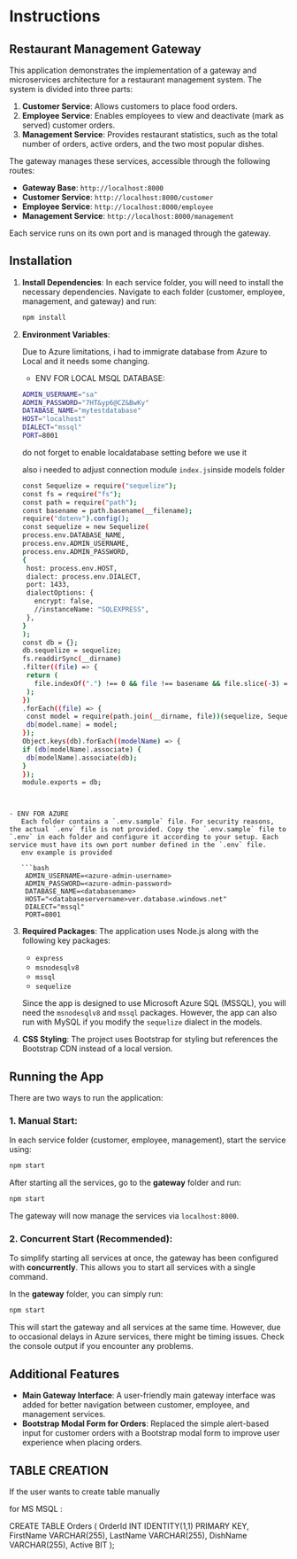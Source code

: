 # Instructions

## Restaurant Management Gateway

This application demonstrates the implementation of a gateway and microservices architecture for a restaurant management system. The system is divided into three parts:

1. **Customer Service**: Allows customers to place food orders.
2. **Employee Service**: Enables employees to view and deactivate (mark as served) customer orders.
3. **Management Service**: Provides restaurant statistics, such as the total number of orders, active orders, and the two most popular dishes.

The gateway manages these services, accessible through the following routes:

- **Gateway Base**: `http://localhost:8000`
- **Customer Service**: `http://localhost:8000/customer`
- **Employee Service**: `http://localhost:8000/employee`
- **Management Service**: `http://localhost:8000/management`

Each service runs on its own port and is managed through the gateway.

## Installation

1. **Install Dependencies**:
   In each service folder, you will need to install the necessary dependencies. Navigate to each folder (customer, employee, management, and gateway) and run:

   ```bash
   npm install
   ```

2. **Environment Variables**:

   Due to Azure limitations, i had to immigrate database from Azure to Local and it needs some changing.

   - ENV FOR LOCAL MSQL DATABASE:

   ```bash
   ADMIN_USERNAME="sa"
   ADMIN_PASSWORD="7HT&yp6@CZ&BwKy"
   DATABASE_NAME="mytestdatabase"
   HOST="localhost"
   DIALECT="mssql"
   PORT=8001
   ```

   do not forget to enable localdatabase setting before we use it

   also i needed to adjust connection module `index.js`inside models folder

   ```bash
   const Sequelize = require("sequelize");
   const fs = require("fs");
   const path = require("path");
   const basename = path.basename(__filename);
   require("dotenv").config();
   const sequelize = new Sequelize(
   process.env.DATABASE_NAME,
   process.env.ADMIN_USERNAME,
   process.env.ADMIN_PASSWORD,
   {
    host: process.env.HOST,
    dialect: process.env.DIALECT,
    port: 1433,
    dialectOptions: {
      encrypt: false,
      //instanceName: "SQLEXPRESS",
    },
   }
   );
   const db = {};
   db.sequelize = sequelize;
   fs.readdirSync(__dirname)
   .filter((file) => {
    return (
      file.indexOf(".") !== 0 && file !== basename && file.slice(-3) === ".js"
    );
   })
   .forEach((file) => {
    const model = require(path.join(__dirname, file))(sequelize, Sequelize);
    db[model.name] = model;
   });
   Object.keys(db).forEach((modelName) => {
   if (db[modelName].associate) {
    db[modelName].associate(db);
   }
   });
   module.exports = db;
   ```

````


- ENV FOR AZURE
   Each folder contains a `.env.sample` file. For security reasons, the actual `.env` file is not provided. Copy the `.env.sample` file to `.env` in each folder and configure it according to your setup. Each service must have its own port number defined in the `.env` file.
   env example is provided

   ```bash
    ADMIN_USERNAME=<azure-admin-username>
    ADMIN_PASSWORD=<azure-admin-password>
    DATABASE_NAME=<databasename>
    HOST="<databaseservername>ver.database.windows.net"
    DIALECT="mssql"
    PORT=8001
````

3. **Required Packages**:
   The application uses Node.js along with the following key packages:

   - `express`
   - `msnodesqlv8`
   - `mssql`
   - `sequelize`

   Since the app is designed to use Microsoft Azure SQL (MSSQL), you will need the `msnodesqlv8` and `mssql` packages. However, the app can also run with MySQL if you modify the `sequelize` dialect in the models.

4. **CSS Styling**:
   The project uses Bootstrap for styling but references the Bootstrap CDN instead of a local version.

## Running the App

There are two ways to run the application:

### 1. **Manual Start**:

In each service folder (customer, employee, management), start the service using:

```bash
npm start
```

After starting all the services, go to the **gateway** folder and run:

```bash
npm start
```

The gateway will now manage the services via `localhost:8000`.

### 2. **Concurrent Start** (Recommended):

To simplify starting all services at once, the gateway has been configured with **concurrently**. This allows you to start all services with a single command.

In the **gateway** folder, you can simply run:

```bash
npm start
```

This will start the gateway and all services at the same time. However, due to occasional delays in Azure services, there might be timing issues. Check the console output if you encounter any problems.

## Additional Features

- **Main Gateway Interface**: A user-friendly main gateway interface was added for better navigation between customer, employee, and management services.
- **Bootstrap Modal Form for Orders**: Replaced the simple alert-based input for customer orders with a Bootstrap modal form to improve user experience when placing orders.

## TABLE CREATION

If the user wants to create table manually

for MS MSQL :

CREATE TABLE Orders (
OrderId INT IDENTITY(1,1) PRIMARY KEY,
FirstName VARCHAR(255),
LastName VARCHAR(255),
DishName VARCHAR(255),
Active BIT
);
